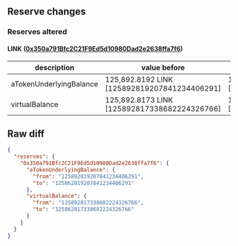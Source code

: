 ## Reserve changes

### Reserves altered

#### LINK ([0x350a791Bfc2C21F9Ed5d10980Dad2e2638ffa7f6](https://optimistic.etherscan.io/address/0x350a791Bfc2C21F9Ed5d10980Dad2e2638ffa7f6))

| description | value before | value after |
| --- | --- | --- |
| aTokenUnderlyingBalance | 125,892.8192 LINK [125892819207841234406291] | 125,862.8192 LINK [125862819207841234406291] |
| virtualBalance | 125,892.8173 LINK [125892817338682224326766] | 125,862.8173 LINK [125862817338682224326766] |


## Raw diff

```json
{
  "reserves": {
    "0x350a791Bfc2C21F9Ed5d10980Dad2e2638ffa7f6": {
      "aTokenUnderlyingBalance": {
        "from": "125892819207841234406291",
        "to": "125862819207841234406291"
      },
      "virtualBalance": {
        "from": "125892817338682224326766",
        "to": "125862817338682224326766"
      }
    }
  }
}
```